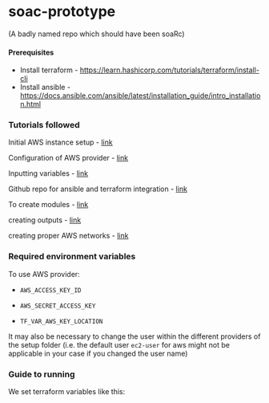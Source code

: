 # soac-prototype
(A badly named repo which should have been soaRc)



#### Prerequisites

- Install terraform - https://learn.hashicorp.com/tutorials/terraform/install-cli
- Install ansible - https://docs.ansible.com/ansible/latest/installation_guide/intro_installation.html

### Tutorials followed

Initial AWS instance setup - [link](https://learn.hashicorp.com/tutorials/terraform/aws-build?in=terraform/aws-get-started)

Configuration of AWS provider - [link](https://registry.terraform.io/providers/hashicorp/aws/latest/docs)

Inputting variables - [link](https://learn.hashicorp.com/tutorials/terraform/aws-variables?in=terraform/aws-get-started)

Github repo for ansible and terraform integration - [link](https://github.com/scarolan/ansible-terraform)

To create modules - [link](https://www.terraform.io/docs/language/modules/develop/index.html)

creating outputs - [link](https://www.terraform.io/docs/cli/commands/output.html)

creating proper AWS networks - [link](https://towardsdatascience.com/connecting-to-an-ec2-instance-in-a-private-subnet-on-aws-38a3b86f58fb)



### Required environment variables

To use AWS provider:

- `AWS_ACCESS_KEY_ID`  

- `AWS_SECRET_ACCESS_KEY`
- `TF_VAR_AWS_KEY_LOCATION`

It may also be necessary to  change the user within the different providers of the setup folder (i.e. the default user `ec2-user` for aws might not be applicable in your case if you changed the user name)


### Guide to running

We set terraform variables like this:

